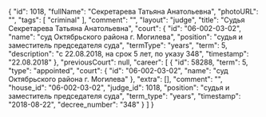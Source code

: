 {
    "id": 1018,
    "fullName": "Секретарева Татьяна Анатольевна",
    "photoURL": "",
    "tags": [
        "criminal"
    ],
    "comment": "",
    "layout": "judge",
    "title": "Судья Секретарева Татьяна Анатольевна",
    "court": {
        "id": "06-002-03-02",
        "name": "суд Октябрьского района г. Могилева",
        "position": "судья и заместитель председателя суда",
        "termType": "years",
        "term": 5,
        "description": "c 22.08.2018, на срок 5 лет, по указу 348",
        "timestamp": "22.08.2018"
    },
    "previousCourt": null,
    "career": [
        {
            "id": 58288,
            "term": 5,
            "type": "appointed",
            "court": {
                "id": "06-002-03-02",
                "name": "суд Октябрьского района г. Могилева"
            },
            "extra": [],
            "comment": "",
            "house_id": "06-002-03-02",
            "judge_id": 1018,
            "position": "судья и заместитель председателя суда",
            "term_type": "years",
            "timestamp": "2018-08-22",
            "decree_number": "348"
        }
    ]
}